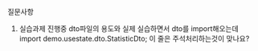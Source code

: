 질문사항
1. 실습과제 진행중 dto파일의 용도와 실제 실습하면서 dto를 import해오는데 
import demo.usestate.dto.StatisticDto; 이 줄은 주석처리하는것이 맞나요?
